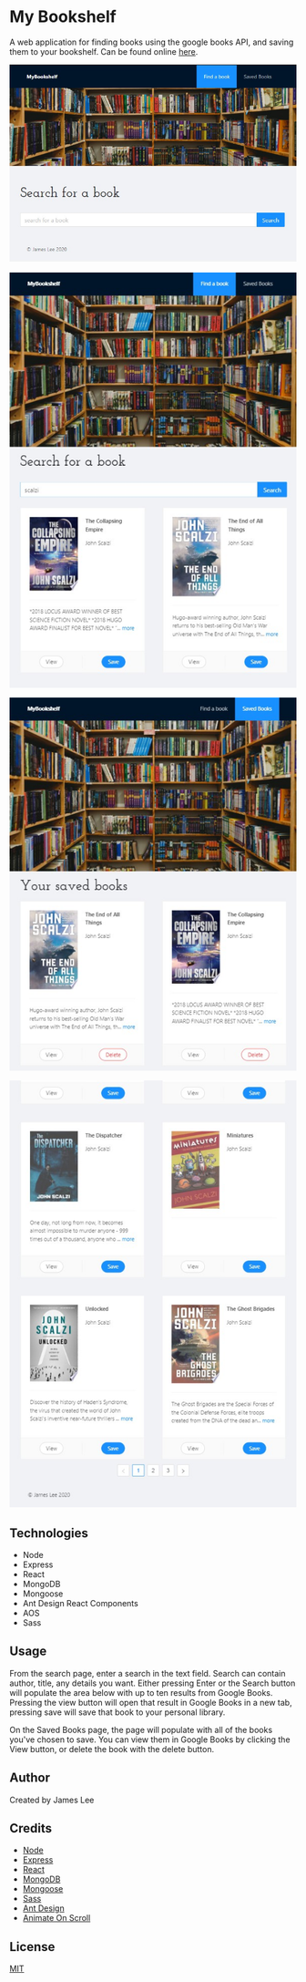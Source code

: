 # My Bookshelf

A web application for finding books using the google books API, and saving them to your bookshelf.  Can be found online [here](https://mylibrary-jl.herokuapp.com/).

![Search Page](./readmeAssets/search.jpg)

![Search with query Page](./readmeAssets/searchresults.jpg)

![Saved Page](./readmeAssets/saved.jpg)

![Pagination](./readmeAssets/pagination.jpg)



## Technologies

* Node
* Express
* React
* MongoDB
* Mongoose
* Ant Design React Components
* AOS
* Sass

## Usage

From the search page, enter a search in the text field.  Search can contain author, title, any details you want.  Either pressing Enter or the Search button will populate the area below with up to ten results from Google Books.  Pressing the view button will open that result in Google Books in a new tab, pressing save will save that book to your personal library.

On the Saved Books page, the page will populate with all of the books you've chosen to save.  You can view them in Google Books by clicking the View button, or delete the book with the delete button.

## Author

Created by James Lee

## Credits


* [Node](https://nodejs.org/en/)
* [Express](https://expressjs.com/)
* [React](https://reactjs.org/)
* [MongoDB](https://www.mongodb.com/)
* [Mongoose](https://mongoosejs.com/docs/)
* [Sass](https://sass-lang.com/)
* [Ant Design](https://ant.design/)
* [Animate On Scroll](https://michalsnik.github.io/aos/)

## License

[MIT](https://choosealicense.com/licenses/mit/)